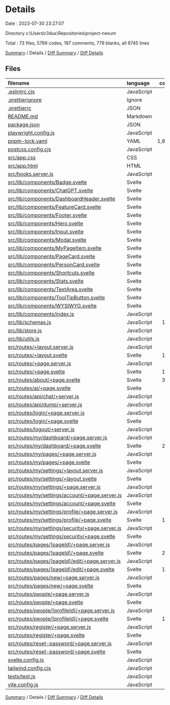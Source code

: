 # Details

Date : 2023-07-30 23:27:07

Directory c:\\Users\\r3dux\\Repositories\\project-nexum

Total : 73 files,  5769 codes, 197 comments, 779 blanks, all 6745 lines

[Summary](results.md) / Details / [Diff Summary](diff.md) / [Diff Details](diff-details.md)

## Files
| filename | language | code | comment | blank | total |
| :--- | :--- | ---: | ---: | ---: | ---: |
| [.eslintrc.cjs](/.eslintrc.cjs) | JavaScript | 14 | 0 | 1 | 15 |
| [.prettierignore](/.prettierignore) | Ignore | 11 | 1 | 2 | 14 |
| [.prettierrc](/.prettierrc) | JSON | 9 | 0 | 1 | 10 |
| [README.md](/README.md) | Markdown | 34 | 0 | 16 | 50 |
| [package.json](/package.json) | JSON | 46 | 0 | 1 | 47 |
| [playwright.config.js](/playwright.config.js) | JavaScript | 9 | 1 | 2 | 12 |
| [pnpm-lock.yaml](/pnpm-lock.yaml) | YAML | 1,802 | 0 | 276 | 2,078 |
| [postcss.config.cjs](/postcss.config.cjs) | JavaScript | 9 | 2 | 3 | 14 |
| [src/app.css](/src/app.css) | CSS | 75 | 15 | 18 | 108 |
| [src/app.html](/src/app.html) | HTML | 16 | 24 | 1 | 41 |
| [src/hooks.server.js](/src/hooks.server.js) | JavaScript | 28 | 1 | 7 | 36 |
| [src/lib/components/Badge.svelte](/src/lib/components/Badge.svelte) | Svelte | 17 | 0 | 3 | 20 |
| [src/lib/components/ChatGPT.svelte](/src/lib/components/ChatGPT.svelte) | Svelte | 60 | 40 | 7 | 107 |
| [src/lib/components/DashboardHeader.svelte](/src/lib/components/DashboardHeader.svelte) | Svelte | 63 | 0 | 10 | 73 |
| [src/lib/components/FeatureCard.svelte](/src/lib/components/FeatureCard.svelte) | Svelte | 17 | 6 | 3 | 26 |
| [src/lib/components/Footer.svelte](/src/lib/components/Footer.svelte) | Svelte | 51 | 0 | 1 | 52 |
| [src/lib/components/Hero.svelte](/src/lib/components/Hero.svelte) | Svelte | 25 | 0 | 3 | 28 |
| [src/lib/components/Input.svelte](/src/lib/components/Input.svelte) | Svelte | 36 | 0 | 3 | 39 |
| [src/lib/components/Modal.svelte](/src/lib/components/Modal.svelte) | Svelte | 21 | 0 | 3 | 24 |
| [src/lib/components/MyPageItem.svelte](/src/lib/components/MyPageItem.svelte) | Svelte | 87 | 0 | 12 | 99 |
| [src/lib/components/PageCard.svelte](/src/lib/components/PageCard.svelte) | Svelte | 75 | 0 | 8 | 83 |
| [src/lib/components/PersonCard.svelte](/src/lib/components/PersonCard.svelte) | Svelte | 35 | 0 | 2 | 37 |
| [src/lib/components/Shortcuts.svelte](/src/lib/components/Shortcuts.svelte) | Svelte | 27 | 0 | 6 | 33 |
| [src/lib/components/Stats.svelte](/src/lib/components/Stats.svelte) | Svelte | 47 | 0 | 6 | 53 |
| [src/lib/components/TextArea.svelte](/src/lib/components/TextArea.svelte) | Svelte | 34 | 0 | 5 | 39 |
| [src/lib/components/ToolTipButton.svelte](/src/lib/components/ToolTipButton.svelte) | Svelte | 13 | 0 | 2 | 15 |
| [src/lib/components/WYSIWYG.svelte](/src/lib/components/WYSIWYG.svelte) | Svelte | 71 | 0 | 7 | 78 |
| [src/lib/components/index.js](/src/lib/components/index.js) | JavaScript | 30 | 0 | 1 | 31 |
| [src/lib/schemas.js](/src/lib/schemas.js) | JavaScript | 171 | 1 | 20 | 192 |
| [src/lib/store.js](/src/lib/store.js) | JavaScript | 4 | 0 | 3 | 7 |
| [src/lib/utils.js](/src/lib/utils.js) | JavaScript | 29 | 0 | 6 | 35 |
| [src/routes/+layout.server.js](/src/routes/+layout.server.js) | JavaScript | 10 | 0 | 2 | 12 |
| [src/routes/+layout.svelte](/src/routes/+layout.svelte) | Svelte | 191 | 3 | 10 | 204 |
| [src/routes/+page.server.js](/src/routes/+page.server.js) | JavaScript | 44 | 0 | 6 | 50 |
| [src/routes/+page.svelte](/src/routes/+page.svelte) | Svelte | 156 | 17 | 21 | 194 |
| [src/routes/about/+page.svelte](/src/routes/about/+page.svelte) | Svelte | 342 | 4 | 35 | 381 |
| [src/routes/ai/+page.svelte](/src/routes/ai/+page.svelte) | Svelte | 6 | 0 | 2 | 8 |
| [src/routes/api/chat/+server.js](/src/routes/api/chat/+server.js) | JavaScript | 19 | 5 | 5 | 29 |
| [src/routes/api/dump/+server.js](/src/routes/api/dump/+server.js) | JavaScript | 13 | 1 | 4 | 18 |
| [src/routes/login/+page.server.js](/src/routes/login/+page.server.js) | JavaScript | 27 | 1 | 5 | 33 |
| [src/routes/login/+page.svelte](/src/routes/login/+page.svelte) | Svelte | 71 | 19 | 4 | 94 |
| [src/routes/logout/+server.js](/src/routes/logout/+server.js) | JavaScript | 6 | 0 | 3 | 9 |
| [src/routes/my/dashboard/+page.server.js](/src/routes/my/dashboard/+page.server.js) | JavaScript | 52 | 3 | 7 | 62 |
| [src/routes/my/dashboard/+page.svelte](/src/routes/my/dashboard/+page.svelte) | Svelte | 206 | 17 | 26 | 249 |
| [src/routes/my/pages/+page.server.js](/src/routes/my/pages/+page.server.js) | JavaScript | 38 | 0 | 6 | 44 |
| [src/routes/my/pages/+page.svelte](/src/routes/my/pages/+page.svelte) | Svelte | 19 | 0 | 2 | 21 |
| [src/routes/my/settings/+layout.server.js](/src/routes/my/settings/+layout.server.js) | JavaScript | 6 | 0 | 2 | 8 |
| [src/routes/my/settings/+layout.svelte](/src/routes/my/settings/+layout.svelte) | Svelte | 37 | 0 | 2 | 39 |
| [src/routes/my/settings/+page.server.js](/src/routes/my/settings/+page.server.js) | JavaScript | 8 | 0 | 2 | 10 |
| [src/routes/my/settings/account/+page.server.js](/src/routes/my/settings/account/+page.server.js) | JavaScript | 56 | 0 | 8 | 64 |
| [src/routes/my/settings/account/+page.svelte](/src/routes/my/settings/account/+page.svelte) | Svelte | 99 | 0 | 6 | 105 |
| [src/routes/my/settings/profile/+page.server.js](/src/routes/my/settings/profile/+page.server.js) | JavaScript | 40 | 1 | 9 | 50 |
| [src/routes/my/settings/profile/+page.svelte](/src/routes/my/settings/profile/+page.svelte) | Svelte | 106 | 0 | 8 | 114 |
| [src/routes/my/settings/security/+page.server.js](/src/routes/my/settings/security/+page.server.js) | JavaScript | 26 | 1 | 6 | 33 |
| [src/routes/my/settings/security/+page.svelte](/src/routes/my/settings/security/+page.svelte) | Svelte | 39 | 0 | 2 | 41 |
| [src/routes/pages/[pageId]/+page.server.js](/src/routes/pages/%5BpageId%5D/+page.server.js) | JavaScript | 84 | 0 | 16 | 100 |
| [src/routes/pages/[pageId]/+page.svelte](/src/routes/pages/%5BpageId%5D/+page.svelte) | Svelte | 282 | 16 | 33 | 331 |
| [src/routes/pages/[pageId]/edit/+page.server.js](/src/routes/pages/%5BpageId%5D/edit/+page.server.js) | JavaScript | 57 | 1 | 11 | 69 |
| [src/routes/pages/[pageId]/edit/+page.svelte](/src/routes/pages/%5BpageId%5D/edit/+page.svelte) | Svelte | 146 | 2 | 12 | 160 |
| [src/routes/pages/new/+page.server.js](/src/routes/pages/new/+page.server.js) | JavaScript | 35 | 1 | 9 | 45 |
| [src/routes/pages/new/+page.svelte](/src/routes/pages/new/+page.svelte) | Svelte | 74 | 2 | 8 | 84 |
| [src/routes/people/+page.server.js](/src/routes/people/+page.server.js) | JavaScript | 41 | 0 | 5 | 46 |
| [src/routes/people/+page.svelte](/src/routes/people/+page.svelte) | Svelte | 42 | 1 | 5 | 48 |
| [src/routes/people/[profileId]/+page.server.js](/src/routes/people/%5BprofileId%5D/+page.server.js) | JavaScript | 99 | 0 | 15 | 114 |
| [src/routes/people/[profileId]/+page.svelte](/src/routes/people/%5BprofileId%5D/+page.svelte) | Svelte | 137 | 6 | 14 | 157 |
| [src/routes/register/+page.server.js](/src/routes/register/+page.server.js) | JavaScript | 23 | 0 | 6 | 29 |
| [src/routes/register/+page.svelte](/src/routes/register/+page.svelte) | Svelte | 41 | 0 | 5 | 46 |
| [src/routes/reset-password/+page.server.js](/src/routes/reset-password/+page.server.js) | JavaScript | 15 | 0 | 3 | 18 |
| [src/routes/reset-password/+page.svelte](/src/routes/reset-password/+page.svelte) | Svelte | 43 | 0 | 2 | 45 |
| [svelte.config.js](/svelte.config.js) | JavaScript | 13 | 4 | 4 | 21 |
| [tailwind.config.cjs](/tailwind.config.cjs) | JavaScript | 41 | 1 | 5 | 47 |
| [tests/test.js](/tests/test.js) | JavaScript | 5 | 0 | 2 | 7 |
| [vite.config.js](/vite.config.js) | JavaScript | 8 | 0 | 2 | 10 |

[Summary](results.md) / Details / [Diff Summary](diff.md) / [Diff Details](diff-details.md)